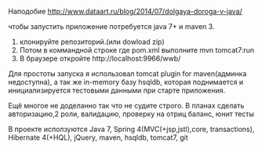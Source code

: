 Наподобие http://www.dataart.ru/blog/2014/07/dolgaya-doroga-v-java/

чтобы запустить приложение потребуется java 7+ и maven 3.
1) клонируйте репозиторий.(или dowload zip)
2) Потом в коммандной строке где pom.xml выполните mvn tomcat7:run
3) В браузере откройте http://localhost:9966/wwb/

Для простоты запуска я использовал tomcat plugin for maven(админка недоступна), а так же in-memory базу hsqldb, которая поднимается и инициализируется тестовыми данными при старте приложения.

Ещё многое не доделанно так что не судите строго.
В планах сделать авторизацию,2 роли, валидацию, проверку на отриц баланс, юнит тесты

В проекте исползуются Java 7, Spring 4(MVC(+jsp,jstl),core, transactions), Hibernate 4(+HQL), jQuery, maven, hsqldb, tomcat7, git  

